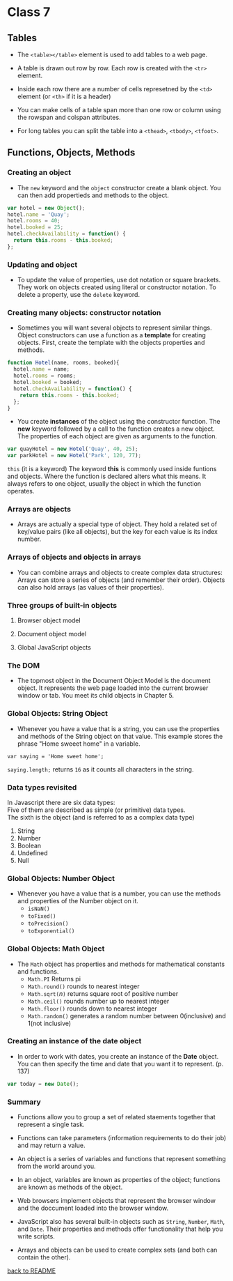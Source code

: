 # Class 7

## Tables

- The `<table></table>` element is used to add tables to a web page.

- A table is drawn out row by row. Each row is created with the `<tr>` element.

- Inside each row there are a number of cells represetned by the `<td>` element (or `<th>` if it is a header)

- You can make cells of a table span more than one row or column using the rowspan and colspan attributes.

- For long tables you can split the table into a `<thead>`, `<tbody>`, `<tfoot>`.

## Functions, Objects, Methods

### Creating an object

- The `new` keyword and the `object` constructor create a blank object. You can then add propertieds and methods to the object.

```javascript
var hotel = new Object();
hotel.name = 'Quay';
hotel.rooms = 40;
hotel.booked = 25;
hotel.checkAvailability = function() {
  return this.rooms - this.booked;
};
```

### Updating and object

- To update the value of properties, use dot notation or square brackets. They work on objects created using literal or constructor notation. To delete a property, use the `delete` keyword.

### Creating many objects: constructor notation

- Sometimes you will want several objects to represent similar things. Object constructors can use a function as a **template** for creating objects. First, create the template with the objects properties and methods.

```javascript
function Hotel(name, rooms, booked){
  hotel.name = name;
  hotel.rooms = rooms;
  hotel.booked = booked;
  hotel.checkAvailability = function() {
    return this.rooms - this.booked;
  };
}
```

- You create **instances** of the object using the constructor function. The **new** keyword followed by a call to the function creates a new object. The properties of each object are given as arguments to the function.

```javascript
var quayHotel = new Hotel('Quay', 40, 25);
var parkHotel = new Hotel('Park', 120, 77);
```

`this` (it is a keyword) The keyword **this** is commonly used inside funtions and objects. Where the function is declared alters what this means. It always refers to one object, usually the object in which the function operates.

### Arrays are objects

- Arrays are actually a special type of object. They hold a related set of key/value pairs (like all objects), but the key for each value is its index number.

### Arrays of objects and objects in arrays

- You can combine arrays and objects to create complex data structures: Arrays can store a series of objects (and remember their order). Objects can also hold arrays (as values of their properties).

### Three groups of built-in objects

1. Browser object model

1. Document object model

1. Global JavaScript objects

### The DOM

- The topmost object in the Document Object Model is the document object. It represents the web page loaded into the current browser window or tab. You meet its child objects in Chapter 5.

### Global Objects: String Object

- Whenever you have a value that is a string, you can use the properties and methods of the String object on that value. This example stores the phrase "Home sweeet home" in a variable.

`var saying = 'Home sweet home';`

`saying.length;` returns `16` as it counts all characters in the string.

### Data types revisited

In Javascript there are six data types:\
Five of them are described as simple (or primitive) data types.\
The sixth is the object (and is referred to as a complex data type)

1. String
1. Number
1. Boolean
1. Undefined
1. Null

### Global Objects: Number Object

- Whenever you have a value that is a number, you can use the methods and properties of the Number object on it.
  - `isNaN()`
  - `toFixed()`
  - `toPrecision()`
  - `toExponential()`

### Global Objects: Math Object

- The `Math` object has properties and methods for mathematical constants and functions.
  - `Math.PI` Returns pi
  - `Math.round()` rounds to nearest integer
  - `Math.sqrt(`_n_`)` returns square root of positive number
  - `Math.ceil()` rounds number up to nearest integer
  - `Math.floor()` rounds down to nearest integer
  - `Math.random()` generates a random number between 0(inclusive) and 1(not inclusive)

### Creating an instance of the date object

- In order to work with dates, you create an instance of the **Date** object. You can then specify the time and date that you want it to represent. (p. 137)

```javascript
var today = new Date();
```

### Summary

- Functions allow you to group a set of related staements together that represent a single task.

- Functions can take parameters (information requirements to do their job) and may return a value.

- An object is a series of variables and functions that represent something from the world around you.

- In an object, variables are known as properties of the object; functions are known as methods of the object.

- Web browsers implement objects that represent the browser window and the doccument loaded into the browser window.

- JavaScript also has several built-in objects such as `String`, `Number`, `Math`, and `Date`. Their properties and methods offer functionality that help you write scripts.

- Arrays and objects can be used to create complex sets (and both can contain the other).

[back to README](README.md)
